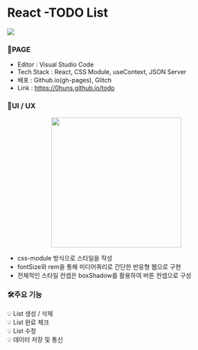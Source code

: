 # React -TODO List

<img src="https://img.shields.io/badge/React-61DAFB?style=flat-square&logo=React&logoColor=black"/>

### 🤖PAGE

- Editor : Visual Studio Code
- Tech Stack : React, CSS Module, useContext, JSON Server
- 배포 : Github.io(gh-pages), Glitch
- Link : https://0huns.github.io/todo

### 📑UI / UX
<p align = "center">
  <img src = "https://velog.velcdn.com/images/hoon_coding/post/0b338f2f-fa7c-4ea7-bc60-cbabb72a679d/image.png" width = "300px">
<p align = "center">

- css-module 방식으로 스타일을 작성
- fontSize와 rem을 통해 미디어쿼리로 간단한 반응형 웹으로 구현
- 전체적인 스타일 컨셉은 boxShadow를 활용하여 버튼 컨셉으로 구성

### 🛠️주요 기능

💡 List 생성 / 삭제<br>
💡 List 완료 체크<br>
💡 List 수정<br>
💡 데이터 저장 및 통신<br>